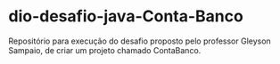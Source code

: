 # dio-desafio-java-Conta-Banco
Repositório para execução do desafio proposto pelo professor Gleyson Sampaio, de criar um projeto chamado ContaBanco.

